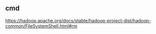 ## cmd
https://hadoop.apache.org/docs/stable/hadoop-project-dist/hadoop-common/FileSystemShell.html#rm